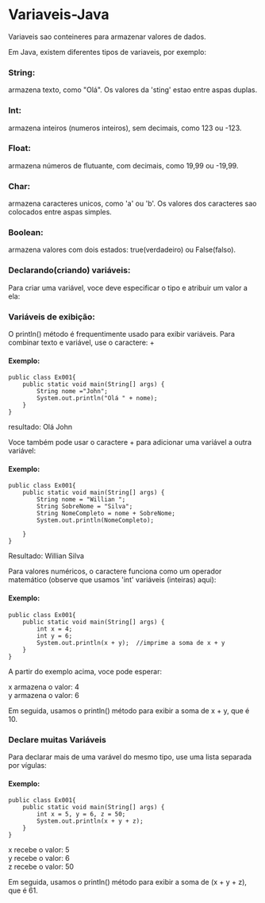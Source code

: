# Variaveis-Java
  Variaveis sao conteineres para armazenar valores de dados.

 Em Java, existem diferentes tipos de variaveis, por exemplo:

 ### String:
 armazena texto, como "Olá". Os valores da 'sting' estao entre aspas duplas.
 ### Int:
 armazena inteiros (numeros inteiros), sem decimais, como 123 ou -123.

 ### Float:
 armazena números de flutuante, com decimais, como 19,99 ou -19,99.

 ### Char:
 armazena caracteres unicos, como 'a' ou 'b'. Os valores dos caracteres sao colocados entre aspas simples.

 ### Boolean:
 armazena valores com dois estados: true(verdadeiro) ou False(falso).

 ### Declarando(criando) variáveis:
 Para criar uma variável, voce deve especificar o tipo e atribuir um valor a ela:

### Variáveis de exibição:
O println() método é frequentimente usado para exibir variáveis.
Para combinar texto e variável, use o caractere: +

#### Exemplo:

    public class Ex001{
        public static void main(String[] args) {
            String nome ="John";
            System.out.println("Olá " + nome);
        }
    }
resultado: Olá John


Voce também pode usar o caractere + para adicionar uma variável a outra variável:

#### Exemplo:

    public class Ex001{
        public static void main(String[] args) {
            String nome = "Willian ";
            String SobreNome = "Silva";
            String NomeCompleto = nome + SobreNome;
            System.out.println(NomeCompleto);

        }
    }
Resultado: Willian Silva


Para valores numéricos, o caractere funciona como um operador matemático (observe que usamos 'int' variáveis (inteiras) aqui):

#### Exemplo:

    public class Ex001{
        public static void main(String[] args) {
            int x = 4;
            int y = 6;
            System.out.println(x + y);  //imprime a soma de x + y
        }
    }

A partir do exemplo acima, voce pode esperar:

x armazena o valor: 4 <br/>
y armazena o valor: 6

Em seguida, usamos o println() método para exibir a soma de x + y, que é 10.

### Declare muitas Variáveis
Para declarar mais de uma varável do mesmo tipo, use uma lista separada por vígulas:

#### Exemplo:

    public class Ex001{
        public static void main(String[] args) {
            int x = 5, y = 6, z = 50;
            System.out.println(x + y + z);
        }
    }

x recebe o valor: 5 <br>
y recebe o valor: 6 <br>
z recebe o valor: 50 <br>

Em seguida, usamos o println() método para exibir a soma de (x + y + z), que é 61.







